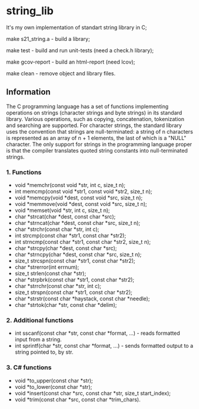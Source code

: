 # string_lib

It's my own implementation of standart string library in C;

make s21_string.a - build a library;

make test - build and run unit-tests (need a check.h library);

make gcov-report - build an html-report (need lcov);

make clean - remove object and library files.

## Information

The C programming language has a set of functions implementing operations on strings (character strings and byte strings) in its standard library. Various operations, such as copying, concatenation, tokenization and searching are supported. For character strings, the standard library uses the convention that strings are null-terminated: a string of n characters is represented as an array of n + 1 elements, the last of which is a "NULL" character. 
The only support for strings in the programming language proper is that the compiler translates quoted string constants into null-terminated strings.

### 1. Functions
+ void *memchr(const void *str, int c, size_t n);
+ int memcmp(const void *str1, const void *str2, size_t n);
+ void *memcpy(void *dest, const void *src, size_t n);
+ void *memmove(void *dest, const void *src, size_t n);
+ void *memset(void *str, int c, size_t n);
+ char *strcat(char *dest, const char *src);
+ char *strncat(char *dest, const char *src, size_t n);
+ char *strchr(const char *str, int c);
+ int strcmp(const char *str1, const char *str2);
+ int strncmp(const char *str1, const char *str2, size_t n);
+ char *strcpy(char *dest, const char *src);
+ char *strncpy(char *dest, const char *src, size_t n);
+ size_t strcspn(const char *str1, const char *str2);
+ char *strerror(int errnum);
+ size_t strlen(const char *str);
+ char *strpbrk(const char *str1, const char *str2);
+ char *strrchr(const char *str, int c);
+ size_t strspn(const char *str1, const char *str2);
+ char *strstr(const char *haystack, const char *needle);
+ char *strtok(char *str, const char *delim);

### 2. Additional functions

+ int sscanf(const char *str, const char *format, ...) - reads formatted input from a string.
+ int sprintf(char *str, const char *format, ...) - sends formatted output to a string pointed to, by str.

### 3. C# functions

+ void *to_upper(const char *str);
+ void *to_lower(const char *str);
+ void *insert(const char *src, const char *str, size_t start_index);
+ void *trim(const char *src, const char *trim_chars).
